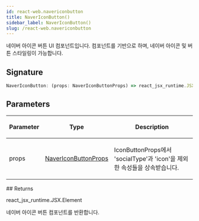 ```yaml
---
id: react-web.navericonbutton
title: NaverIconButton()
sidebar_label: NaverIconButton()
slug: /react-web.navericonbutton
---
```






네이버 아이콘 버튼 UI 컴포넌트입니다.  컴포넌트를 기반으로 하며, 네이버 아이콘 및 버튼 스타일링이 가능합니다.

## Signature

```typescript
NaverIconButton: (props: NaverIconButtonProps) => react_jsx_runtime.JSX.Element
```

## Parameters

<table><thead><tr><th>

Parameter


</th><th>

Type


</th><th>

Description


</th></tr></thead>
<tbody><tr><td>

props


</td><td>

[NaverIconButtonProps](./react-web.navericonbuttonprops)


</td><td>

IconButtonProps에서 'socialType'과 'icon'을 제외한 속성들을 상속받습니다.


</td></tr>
</tbody></table>
## Returns

react_jsx_runtime.JSX.Element

네이버 아이콘 버튼 컴포넌트를 반환합니다.

